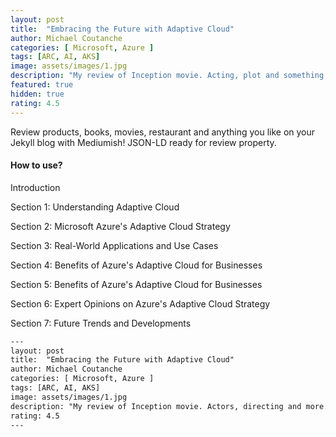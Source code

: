 ```yaml
---
layout: post
title:  "Embracing the Future with Adaptive Cloud"
author: Michael Coutanche
categories: [ Microsoft, Azure ]
tags: [ARC, AI, AKS]
image: assets/images/1.jpg
description: "My review of Inception movie. Acting, plot and something else in this short description."
featured: true
hidden: true
rating: 4.5
---
```


Review products, books, movies, restaurant and anything you like on your Jekyll blog with Mediumish! JSON-LD ready for review property.

#### How to use?

Introduction
 
Section 1: Understanding Adaptive Cloud

Section 2: Microsoft Azure's Adaptive Cloud Strategy

Section 3: Real-World Applications and Use Cases

Section 4: Benefits of Azure's Adaptive Cloud for Businesses

Section 5: Benefits of Azure's Adaptive Cloud for Businesses

Section 6: Expert Opinions on Azure's Adaptive Cloud Strategy

Section 7: Future Trends and Developments

```html
---
layout: post
title:  "Embracing the Future with Adaptive Cloud"
author: Michael Coutanche
categories: [ Microsoft, Azure ]
tags: [ARC, AI, AKS]
image: assets/images/1.jpg
description: "My review of Inception movie. Actors, directing and more."
rating: 4.5
---
```
